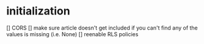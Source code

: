 # initialization
[] CORS
[] make sure article doesn't get included if you can't find any of the values is missing (i.e. None)
[] reenable RLS policies